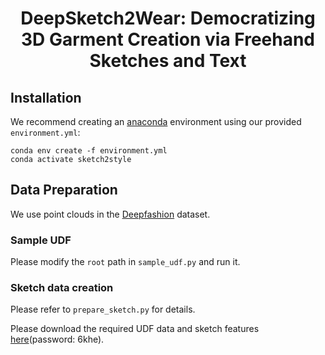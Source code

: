 <p align="center">
<h1 align="center">DeepSketch2Wear: Democratizing 3D Garment Creation via Freehand Sketches and Text</h1>

## Installation

We recommend creating an [anaconda](https://www.anaconda.com/) environment using our provided `environment.yml`:

```
conda env create -f environment.yml
conda activate sketch2style
```

## Data Preparation

We use point clouds in the [Deepfashion]([https://mmlab.ie.cuhk.edu.hk/projects/DeepFashion.html](https://github.com/GAP-LAB-CUHK-SZ/deepFashion3D)) dataset.

### Sample UDF

Please modify the `root` path in `sample_udf.py` and run it.

### Sketch data creation
Please refer to  `prepare_sketch.py` for details.

Please download the required UDF data and sketch features [here](https://pan.baidu.com/s/14_Pb6QocmB_Y8-FqXNTKjg)(password: 6khe). 
